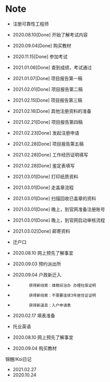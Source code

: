 # Note

- 注册可靠性工程师
- 2020.08.10[Done] 开始了解考试内容
- 2020.09.04[Done]  购买教材
- 2020.11.15[Done]  参加考试
- 2021.01.06[Done]  查到成绩，考试通过
- 2021.01.07[Done]  项目报告第一稿
- 2021.02.01[Done]  项目报告第二稿
- 2021.02.15[Done]  项目报告第三稿
- 2021.02.16[Done]  其他注册资料的准备
- 2021.02.21[Done]  项目报告第四稿
- 2021.02.23[Done]  发起注册申请
- 2021.02.28[Done]  项目报告第五稿
- 2021.02.28[Done]  工作经历证明填写
- 2021.02.28[Done]  鉴定表填写
- 2021.03.01[Done]  打印纸质资料
- 2021.03.01[Done]  走盖章流程
- 2021.03.01[Done]  扫描回收已盖章的资料
- 2021.03.01[Done]  晚上，到官网准备注册账号
- 2021.03.01[Done]  晚上，到官网启动审核流程
- 2021.03.02[Done]  邮寄资料

- 迁户口
- 2020.08.10 网上预先了解事宜
- 2020.09.03 预约派出所
- 2020.09.04 户政新迁入
-            获得新线索：维稳综治办 办理社保证明
-            获得新线索：不需要连续3年居住证证明
-            获得新道具：入户申请表
- 2020.02.17 填表准备

- 托业英语
- 2020.08.10 网上预先了解事宜
- 2020.09.04 购买教材

锦鲤/Koi日记
- 2021.02.27
- 2020.10.24
